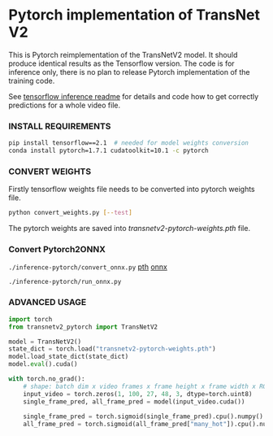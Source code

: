 # Pytorch implementation of TransNet V2

This is Pytorch reimplementation of the TransNetV2 model.
It should produce identical results as the Tensorflow version.
The code is for inference only, there is no plan to release Pytorch implementation of the training code.

See [tensorflow inference readme](https://github.com/soCzech/TransNetV2/tree/master/inference)
for details and code how to get correctly predictions for a whole video file.

### INSTALL REQUIREMENTS
```bash
pip install tensorflow==2.1  # needed for model weights conversion
conda install pytorch=1.7.1 cudatoolkit=10.1 -c pytorch
```

### CONVERT WEIGHTS
Firstly tensorflow weights file needs to be converted into pytorch weights file.
```bash
python convert_weights.py [--test]
```
The pytorch weights are saved into *transnetv2-pytorch-weights.pth* file.

### Convert Pytorch2ONNX
`./inference-pytorch/convert_onnx.py` [pth](https://github.com/minsoo-jeong/TransNetV2/releases/download/onnx/transnetv2-pytorch-weights.pth) [onnx](https://github.com/minsoo-jeong/TransNetV2/releases/download/onnx/transnetv2.onnx)


`./inference-pytorch/run_onnx.py` 

### ADVANCED USAGE

```python
import torch
from transnetv2_pytorch import TransNetV2

model = TransNetV2()
state_dict = torch.load("transnetv2-pytorch-weights.pth")
model.load_state_dict(state_dict)
model.eval().cuda()

with torch.no_grad():
    # shape: batch dim x video frames x frame height x frame width x RGB (not BGR) channels
    input_video = torch.zeros(1, 100, 27, 48, 3, dtype=torch.uint8)
    single_frame_pred, all_frame_pred = model(input_video.cuda())
    
    single_frame_pred = torch.sigmoid(single_frame_pred).cpu().numpy()
    all_frame_pred = torch.sigmoid(all_frame_pred["many_hot"]).cpu().numpy()
```
